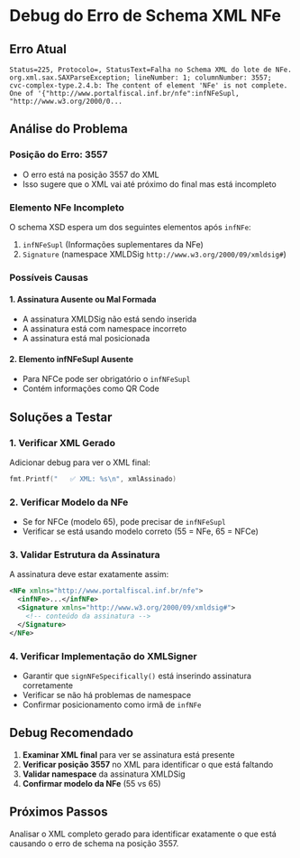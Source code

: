 # Debug do Erro de Schema XML NFe

## Erro Atual
```
Status=225, Protocolo=, StatusText=Falha no Schema XML do lote de NFe. 
org.xml.sax.SAXParseException; lineNumber: 1; columnNumber: 3557; 
cvc-complex-type.2.4.b: The content of element 'NFe' is not complete. 
One of '{"http://www.portalfiscal.inf.br/nfe":infNFeSupl, "http://www.w3.org/2000/0...
```

## Análise do Problema

### Posição do Erro: 3557
- O erro está na posição 3557 do XML
- Isso sugere que o XML vai até próximo do final mas está incompleto

### Elemento NFe Incompleto
O schema XSD espera um dos seguintes elementos após `infNFe`:
1. `infNFeSupl` (Informações suplementares da NFe)
2. `Signature` (namespace XMLDSig `http://www.w3.org/2000/09/xmldsig#`)

### Possíveis Causas

#### 1. Assinatura Ausente ou Mal Formada
- A assinatura XMLDSig não está sendo inserida
- A assinatura está com namespace incorreto
- A assinatura está mal posicionada

#### 2. Elemento infNFeSupl Ausente
- Para NFCe pode ser obrigatório o `infNFeSupl`
- Contém informações como QR Code

## Soluções a Testar

### 1. Verificar XML Gerado
Adicionar debug para ver o XML final:
```go
fmt.Printf("   ✅ XML: %s\n", xmlAssinado)
```

### 2. Verificar Modelo da NFe
- Se for NFCe (modelo 65), pode precisar de `infNFeSupl`
- Verificar se está usando modelo correto (55 = NFe, 65 = NFCe)

### 3. Validar Estrutura da Assinatura
A assinatura deve estar exatamente assim:
```xml
<NFe xmlns="http://www.portalfiscal.inf.br/nfe">
  <infNFe>...</infNFe>
  <Signature xmlns="http://www.w3.org/2000/09/xmldsig#">
    <!-- conteúdo da assinatura -->
  </Signature>
</NFe>
```

### 4. Verificar Implementação do XMLSigner
- Garantir que `signNFeSpecifically()` está inserindo assinatura corretamente
- Verificar se não há problemas de namespace
- Confirmar posicionamento como irmã de `infNFe`

## Debug Recomendado

1. **Examinar XML final** para ver se assinatura está presente
2. **Verificar posição 3557** no XML para identificar o que está faltando
3. **Validar namespace** da assinatura XMLDSig
4. **Confirmar modelo da NFe** (55 vs 65)

## Próximos Passos

Analisar o XML completo gerado para identificar exatamente o que está causando o erro de schema na posição 3557.